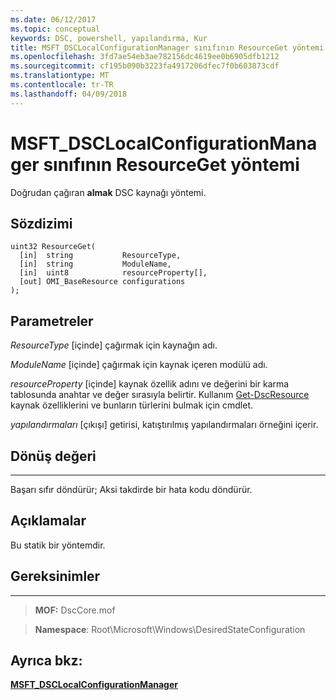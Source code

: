 ```yaml
---
ms.date: 06/12/2017
ms.topic: conceptual
keywords: DSC, powershell, yapılandırma, Kur
title: MSFT_DSCLocalConfigurationManager sınıfının ResourceGet yöntemi
ms.openlocfilehash: 3fd7ae54eb3ae782156dc4619ee0b6905dfb1212
ms.sourcegitcommit: cf195b090b3223fa4917206dfec7f0b603873cdf
ms.translationtype: MT
ms.contentlocale: tr-TR
ms.lasthandoff: 04/09/2018
---
```

# <a name="resourceget-method-of-the-msftdsclocalconfigurationmanager-class"></a>MSFT_DSCLocalConfigurationManager sınıfının ResourceGet yöntemi

Doğrudan çağıran **almak** DSC kaynağı yöntemi.

<a name="syntax"></a>Sözdizimi
------

```mof
uint32 ResourceGet(
  [in]  string           ResourceType,
  [in]  string           ModuleName,
  [in]  uint8            resourceProperty[],
  [out] OMI_BaseResource configurations
);
```

<a name="parameters"></a>Parametreler
----------

*ResourceType* \[içinde\] çağırmak için kaynağın adı.

*ModuleName* \[içinde\] çağırmak için kaynak içeren modülü adı.

*resourceProperty* \[içinde\] kaynak özellik adını ve değerini bir karma tablosunda anahtar ve değer sırasıyla belirtir. Kullanım [Get-DscResource](https://technet.microsoft.com/library/dn521625.aspx) kaynak özelliklerini ve bunların türlerini bulmak için cmdlet.

*yapılandırmaları* \[çıkışı\] getirisi, katıştırılmış yapılandırmaları örneğini içerir.

## <a name="return-value"></a>Dönüş değeri
------------

Başarı sıfır döndürür; Aksi takdirde bir hata kodu döndürür.

## <a name="remarks"></a>Açıklamalar

Bu statik bir yöntemdir.

## <a name="requirements"></a>Gereksinimler
------------
>**MOF:** DscCore.mof

>**Namespace**: Root\Microsoft\Windows\DesiredStateConfiguration


## <a name="see-also"></a>Ayrıca bkz:


[**MSFT_DSCLocalConfigurationManager**](msft-dsclocalconfigurationmanager.md)